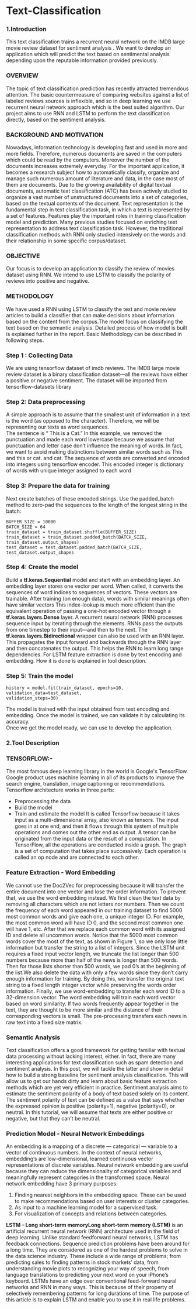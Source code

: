 # Text-Classification
### 1.Introduction
This text classification trains a recurrent neural network on the IMDB large movie review dataset for
sentiment analysis . We want to develop an application which will predict the text based on sentimental
analysis depending upon the reputable information provided previously.
### OVERVIEW
The topic of text classification prediction has recently attracted tremendous attention. The
basic countermeasure of comparing websites against a list of labeled reviews sources is inflexible, and
so in deep learning we use recurrent neural network approach which is the best suited algorithm. Our
project aims to use RNN and LSTM to perform the text classification directly, based on the sentiment
analysis.
### BACKGROUND AND MOTIVATION
Nowadays, information technology is developing fast and used in more and more fields.
Therefore, numerous documents are saved in the computers which could be read by the computers.
Moreover the number of the documents increases extremely everyday. For the important application,
it becomes a research subject how to automatically classify, organize and manage such numerous
amount of literature and data, in the case most of them are documents. Due to the growing availability
of digital textual documents, automatic text classification (ATC) has been actively studied to organize
a vast number of unstructured documents into a set of categories, based on the textual contents of the
document. Text representation is the fundamental step in text classification task, in which a text is
represented by a set of features. Features play the important roles in training classification model and
prediction. Many previous studies focused on enriching text representation to address text
classification task. However, the traditional classification methods with RNN only studied intensively
on the words and their relationship in some specific corpus/dataset.
### OBJECTIVE
Our focus is to develop an application to classify the review of movies dataset using RNN. We
intend to use LSTM to classify the polarity of reviews into positive and negative.

### METHODOLOGY
We have used a RNN using LSTM to classify the text and movie review articles to build a classifier that
can make decisions about information based on the content from the corpus.The model focus on
classifying the text based on the semantic analysis. 
Detailed process of how model is built is explained further in the report.
Basic Methodology can be described in following steps.
### Step 1 : Collecting Data
We are using tensorflow dataset of imdb reviews. The IMDB large movie review dataset is a
binary classification dataset—all the reviews have either a positive or negative sentiment. The
dataset will be imported from tensorflow-datasets library
### Step 2: Data preprocessing
A simple approach is to assume that the smallest unit of information in a text is the word (as
opposed to the character). Therefore, we will be representing our texts as word sequences.</br>
The sentence is “ This is a Cat.”
In this example, we removed the punctuation and made each word lowercase because we assume
that punctuation and letter case don’t influence the meaning of words. In fact, we want to avoid
making distinctions between similar words such as This and this or cat. and cat.
The sequence of words are converted and encoded into integers using tensorflow encoder. This
encoded integer is dictionary of words with unique integer assigned to each word
### Step 3: Prepare the data for training
Next create batches of these encoded strings. Use the padded_batch method to zero-pad the
sequences to the length of the longest string in the batch:
```
BUFFER_SIZE = 10000
BATCH_SIZE = 64
train_dataset = train_dataset.shuffle(BUFFER_SIZE)
train_dataset = train_dataset.padded_batch(BATCH_SIZE, train_dataset.output_shapes)
test_dataset = test_dataset.padded_batch(BATCH_SIZE, test_dataset.output_shapes
```
### Step 4: Create the model
Build a **tf.keras.Sequential** model and start with an embedding layer. An embedding layer stores
one vector per word. When called, it converts the sequences of word indices to sequences of
vectors. These vectors are trainable. After training (on enough data), words with similar meanings
often have similar vectors
This index-lookup is much more efficient than the equivalent operation of passing a one-hot
encoded vector through a **tf.keras.layers.Dense** layer.
A recurrent neural network (RNN) processes sequence input by iterating through the elements.
RNNs pass the outputs from one timestep to their input—and then to the next.
The **tf.keras.layers.Bidirectional** wrapper can also be used with an RNN layer. This propagates the
input forward and backwards through the RNN layer and then concatenates the output. This helps
the RNN to learn long range dependencies.
For LSTM feature extraction is done by text encoding and embedding. How it is done is explained
in tool description.
### Step 5: Train the model
```
history = model.fit(train_dataset, epochs=10,
validation_data=test_dataset,
validation_steps=30)
```
The model is trained with the input obtained from text encoding and embedding. Once the model
is trained, we can validate it by calculating its accuracy.</br>
Once we get the model ready, we can use to develop the application.
### 2.Tool Description
### TENSORFLOW:-
The most famous deep learning library in the world is Google's TensorFlow. Google product uses
machine learning in all of its products to improve the search engine, translation, image captioning or
recommendations.
Tensorflow architecture works in three parts:
- Preprocessing the data
- Build the model
- Train and estimate the model
It is called Tensorflow because it takes input as a multi-dimensional array, also known as tensors.
The input goes in at one end, and then it flows through this system of multiple operations and
comes out the other end as output.
A tensor can be originated from the input data or the result of a computation. In TensorFlow, all
the operations are conducted inside a graph. The graph is a set of computation that takes place
successively. Each operation is called an op node and are connected to each other.
### Feature Extraction - Word Embedding
We cannot use the Doc2Vec for preprocessing because it will transfer the entire document
into one vector and lose the order information. To prevent that, we use the word embedding
instead. We first clean the text data by removing all characters which are not letters nor numbers.
Then we count the frequency of each word appeared in our training dataset to find 5000 most
common words and give each one, a unique integer ID. For example, the most common word will
have ID 0, and the second most common one will have 1, etc. After that we replace each common
word with its assigned ID and delete all uncommon words. Notice that the 5000 most common
words cover the most of the text, as shown in Figure 1, so we only lose little information but
transfer the string to a list of integers. Since the LSTM unit requires a fixed input vector length,
we truncate the list longer than 500 numbers because more than half of the news is longer than
500 words. Then for those lists shorter than 500 words, we pad 0’s at the beginning of the list.We also delete the data with only a few words since they don’t carry enough information
for training. By doing this, we transfer the original text string to a fixed length integer vector while
preserving the words order information. Finally, we use word-embedding to transfer each word ID
to a 32-dimension vector.
The word embedding will train each word vector based on word similarity. If two words
frequently appear together in the text, they are thought to be more similar and the distance of their
corresponding vectors is small. The pre-processing transfers each news in raw text into a fixed
size matrix.
### Semantic Analysis

Text classification offers a good framework for getting familiar with textual data processing
without lacking interest, either. In fact, there are many interesting applications for text classification
such as spam detection and sentiment analysis. In this post, we will tackle the latter and show in
detail how to build a strong baseline for sentiment analysis classification. This will allow us to get
our hands dirty and learn about basic feature extraction methods which are yet very efficient in
practice.
Sentiment analysis aims to estimate the sentiment polarity of a body of text based solely
on its content. The sentiment polarity of text can be defined as a value that says whether the
expressed opinion is positive (polarity=1), negative (polarity=0), or neutral. In this tutorial, we
will assume that texts are either positive or negative, but that they can’t be neutral.
### Prediction Model - Neural Network Embeddings
An embedding is a mapping of a discrete — categorical — variable to a vector of continuous
numbers. In the context of neural networks, embedding’s are low-dimensional, learned continuous
vector representations of discrete variables. Neural network embedding are useful because they
can reduce the dimensionality of categorical variables and meaningfully represent categories in
the transformed space.
Neural network embedding have 3 primary purposes:
1. Finding nearest neighbors in the embedding space. These can be used to make
recommendations based on user interests or cluster categories.
2. As input to a machine learning model for a supervised task.
3. For visualization of concepts and relations between categories.

**LSTM – Long short-term memoryLong short-term memory (LSTM)** is an artificial recurrent neural network (RNN) architecture
used in the field of deep learning. Unlike standard feedforward neural networks, LSTM has
feedback connections. Sequence prediction problems have been around for a long time. They are
considered as one of the hardest problems to solve in the data science industry. These include a
wide range of problems; from predicting sales to finding patterns in stock markets’ data, from
understanding movie plots to recognizing your way of speech, from language translations to
predicting your next word on your iPhone’s keyboard.
LSTMs have an edge over conventional feed-forward neural networks and RNN in many ways.
This is because of their property of selectively remembering patterns for long durations of time.
The purpose of this article is to explain LSTM and enable you to use it in real life problems.

